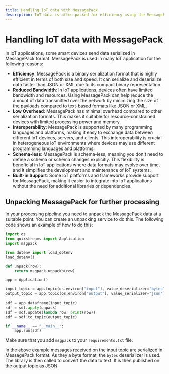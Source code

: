 ```yaml
---
title: Handling IoT data with MessagePack
description: IoT data is often packed for efficiency using the MessagePack format. This documentation describes how to unpack MessagePack data from IoT sensors.
---
```


# Handling IoT data with MessagePack

In IoT applications, some smart devices send data serialized in MessagePack format. MessagePack is used in many IoT application for the following reasons:

* **Efficiency**: MessagePack is a binary serialization format that is highly efficient in terms of both size and speed. It can serialize and deserialize data faster than JSON or XML due to its compact binary representation.
* **Reduced Bandwidth**: In IoT applications, devices often have limited bandwidth and resources. Using MessagePack can help reduce the amount of data transmitted over the network by minimizing the size of the payloads compared to text-based formats like JSON or XML.
* **Low Overhead**: MessagePack has minimal overhead compared to other serialization formats. This makes it suitable for resource-constrained devices with limited processing power and memory.
* **Interoperability**: MessagePack is supported by many programming languages and platforms, making it easy to exchange data between different IoT devices, servers, and clients. This interoperability is crucial in heterogeneous IoT environments where devices may use different programming languages and platforms.
* **Schema-less**: MessagePack is schema-less, meaning you don't need to define a schema or schema changes explicitly. This flexibility is beneficial in IoT applications where data formats may evolve over time, and it simplifies the development and maintenance of IoT systems.
* **Built-in Support**: Some IoT platforms and frameworks provide support for MessagePack, making it easier to integrate into IoT applications without the need for additional libraries or dependencies.

## Unpacking MessagePack for further processing

In your processing pipeline you need to unpack the MessagePack data at a suitable point. You can create an unpacking service to do this. The following code shows an example of how to do this:

``` python
import os
from quixstreams import Application
import msgpack

from dotenv import load_dotenv
load_dotenv()

def unpack(row):
    return msgpack.unpackb(row)

app = Application()

input_topic = app.topic(os.environ["input"], value_deserializer="bytes")
output_topic = app.topic(os.environ["output"], value_serializer="json")

sdf = app.dataframe(input_topic)
sdf = sdf.apply(unpack)
sdf = sdf.update(lambda row: print(row))
sdf = sdf.to_topic(output_topic)

if __name__ == "__main__":
    app.run(sdf)
```

Make sure that you add `msgpack` to your `requirements.txt` file.

In the above example messages received on the input topic are serialized in MessagePack format. As they a byte format, the `bytes` deserializer is used. The library is then called to convert the data to text. It is then published on the output topic as JSON.
